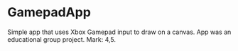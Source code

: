 # GamepadApp
Simple app that uses Xbox Gamepad input to draw on a canvas. App was an educational group project.
Mark: 4,5.
